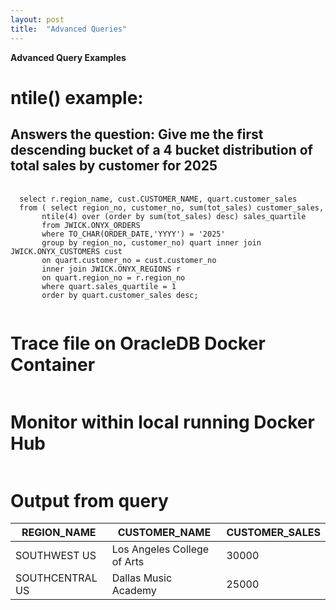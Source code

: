```yaml
---
layout: post
title:  "Advanced Queries"
---
```

**Advanced Query Examples**

<h1>ntile() example:</h1>
<h2>Answers the question: Give me the first descending bucket of a 4 bucket distribution of total sales by customer for 2025</h2>
<pre>
  <code>
  select r.region_name, cust.CUSTOMER_NAME, quart.customer_sales
  from ( select region_no, customer_no, sum(tot_sales) customer_sales,
       ntile(4) over (order by sum(tot_sales) desc) sales_quartile
       from JWICK.ONYX_ORDERS
       where TO_CHAR(ORDER_DATE,'YYYY') = '2025'
       group by region_no, customer_no) quart inner join JWICK.ONYX_CUSTOMERS cust
       on quart.customer_no = cust.customer_no
       inner join JWICK.ONYX_REGIONS r
       on quart.region_no = r.region_no
       where quart.sales_quartile = 1
       order by quart.customer_sales desc;
  </code>
</pre>

<h1>Trace file on OracleDB Docker Container</h1>

<img src="({{ site.url }}{{ site.baseurl }}/image.png)" alt="">

<h1>Monitor within local running Docker Hub</h1>

<img src="({{ site.url }}{{ site.baseurl }}/image-1.png)" alt="">

<h1>Output from query</h1>

<table><thead><tr>	<th>REGION_NAME</th>
	<th>CUSTOMER_NAME</th>
	<th>CUSTOMER_SALES</th>
</tr></thead>
	<tr>
<td>SOUTHWEST US</td>
<td>Los Angeles College of Arts</td>
<td >30000</td>
	</tr>
	<tr>
<td>SOUTHCENTRAL US</td>
<td>Dallas Music Academy</td>
<td >25000</td>
	</tr>
</table>

<img src="({{ site.url }}{{ site.baseurl }}/image-2.png)" alt="">


